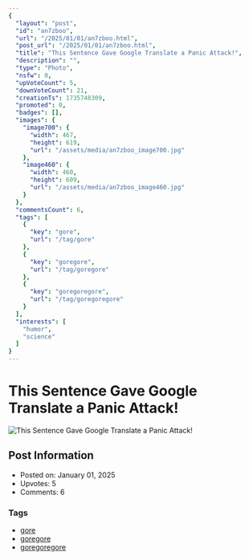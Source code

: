 ```yaml
---
{
  "layout": "post",
  "id": "an7zboo",
  "url": "/2025/01/01/an7zboo.html",
  "post_url": "/2025/01/01/an7zboo.html",
  "title": "This Sentence Gave Google Translate a Panic Attack!",
  "description": "",
  "type": "Photo",
  "nsfw": 0,
  "upVoteCount": 5,
  "downVoteCount": 21,
  "creationTs": 1735748309,
  "promoted": 0,
  "badges": [],
  "images": {
    "image700": {
      "width": 467,
      "height": 619,
      "url": "/assets/media/an7zboo_image700.jpg"
    },
    "image460": {
      "width": 460,
      "height": 609,
      "url": "/assets/media/an7zboo_image460.jpg"
    }
  },
  "commentsCount": 6,
  "tags": [
    {
      "key": "gore",
      "url": "/tag/gore"
    },
    {
      "key": "goregore",
      "url": "/tag/goregore"
    },
    {
      "key": "goregoregore",
      "url": "/tag/goregoregore"
    }
  ],
  "interests": [
    "humor",
    "science"
  ]
}
---
```


# This Sentence Gave Google Translate a Panic Attack!

![This Sentence Gave Google Translate a Panic Attack!](/assets/media/an7zboo_image700.jpg)

## Post Information

- Posted on: January 01, 2025
- Upvotes: 5
- Comments: 6

### Tags

- [gore](/tag/gore)
- [goregore](/tag/goregore)
- [goregoregore](/tag/goregoregore)
